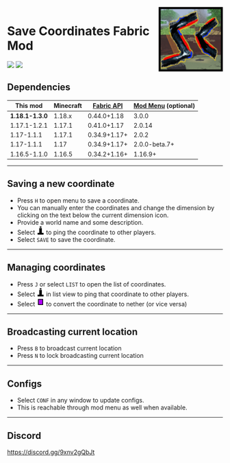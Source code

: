 <img src="src/main/resources/assets/savecoords/icon.png" align="right" width="150px"/>

# Save Coordinates Fabric Mod

<img src = "https://img.shields.io/github/v/release/cool-mist/SaveCoordinates?style=flat-square" />  <a href = "https://www.curseforge.com/minecraft/mc-mods/savecoordinates/files"><img src = "http://cf.way2muchnoise.eu/versions/savecoordinates.svg"/> </a>

## Dependencies

This mod|Minecraft|[Fabric API](https://www.curseforge.com/minecraft/mc-mods/fabric-api/files)|[Mod Menu](https://www.curseforge.com/minecraft/mc-mods/modmenu/files) (optional)
--|--|--|--
**1.18.1-1.3.0**|1.18.x|0.44.0+1.18|3.0.0
1.17.1-1.2.1|1.17.1|0.41.0+1.17|2.0.14
1.17-1.1.1 |1.17.1|0.34.9+1.17+|2.0.2
1.17-1.1.1 |1.17|0.34.9+1.17+|2.0.0-beta.7+
1.16.5-1.1.0 |1.16.5|0.34.2+1.16+|1.16.9+

<hr/> 

## Saving a new coordinate

- Press `H` to open menu to save a coordinate. 
- You can manually enter the coordinates and change the dimension by clicking on the text below the current dimension icon.
- Provide a world name and some description.
- Select <img src="src/main/resources/assets/savecoords/textures/gui/ping.png" /> to ping the coordinate to other players.
- Select `SAVE` to save the coordinate.

<hr/> 

## Managing coordinates

- Press `J` or select `LIST` to open the list of coordinates.
- Select <img src="src/main/resources/assets/savecoords/textures/gui/ping.png" /> in list view to ping that coordinate to other players.
- Select <img src="src/main/resources/assets/savecoords/textures/gui/convert.png" /> to convert the coordinate to nether (or vice versa)

<hr/>

## Broadcasting current location

- Press `B` to broadcast current location
- Press `N` to lock broadcasting current location

<hr/>

## Configs

- Select `CONF` in any window to update configs. 
- This is reachable through mod menu as well when available.

<hr/>

## Discord

https://discord.gg/9xnv2gQbJt
